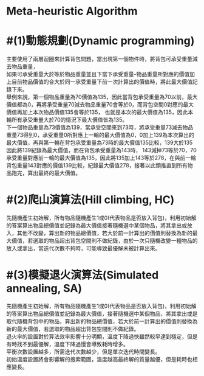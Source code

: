 # Meta-heuristic Algorithm
#(1)動態規劃(Dynamic programming)
===
主要使用了兩層迴圈來計算背包問題，當出現第一個物件時，將背包可承受重量減去物品重量，<br>
如果可承受重量大於等於物品重量並且下當下承受重量-物品重量所對應的價值加上目前物品價值的合大於同一承受重量下前一次計算出的價值時，將此最大價值記錄下來。<br>
舉例來說，第一個物品重量為70價值為135，因此當背包承受重量為70以前，最大價值都為0，再將承受重量70減去物品重量70會等於0，而背包空間0對應的最大價值再加上本次物品價值135會等於135，
也就是本次的最大價值為135，因此本輪所有承受重量大於70的情況下最大價值皆為135。<br>
下一個物品重量為73價值為139，當承受空間來到73時，將承受重量73減去物品重量73得到0，承受重量0所對應上一輪的最大價值為0，0加上139為本次算出的最大價值，再與第一輪在背包承受重量為73時的最大價值135比較，139大於135因此將139紀錄為最大價值，而在背包承受重量為143時，
143減掉73等於70，70承受重量對應前一輪的最大價值為135，因此將135加上143等於278，在與前一輪背包重量143對應的價值139比較，紀錄最大價值278，接著以此類推直到所有物品跑完，算出最終的最大價值。<br>

#(2)爬山演算法(Hill climbing, HC)
===
先隨機產生初始解，所有物品隨機產生1或0(代表物品是否放入背包)，利用初始解的答案算出物品總價值並記錄為最大價值接著隨機選中某個物品，將其拿出或放入，其他不改變，算出新的物品總價值，若大於前一計算出的價值則替換為新的最大價值，若選取的物品超出背包空間則不做紀錄，由於一次只隨機改變一種物品的放入或拿出，當迭代次數不夠時，可能導致最優解未被計算出來。<br>

#(3)模擬退火演算法(Simulated annealing, SA)
===
先隨機產生初始解，所有物品隨機產生1或0(代表物品是否放入背包)，利用初始解的答案算出物品總價值並記錄為最大價值，接著隨機選中某個物品，將其拿出或是取代隨機背包中的物品，算出新的物品總價值，若大於前一計算出的價值則替換為新的最大價值，若選取的物品超出背包空間則不做紀錄。<br>
退火率的設置對於算法效率影響十分明顯，溫度下降過快雖然較早達到穩定，但是有時找不到最優解，溫度下降過慢會導致耗時增多。<br>
平衡次數設置越多，所需迭代次數越少，但是單次迭代時間變長。<br>
初始溫度設置將會影響解的搜索範圍，溫度越高最終解的質量越優，但是耗時也相應變長。<br>
